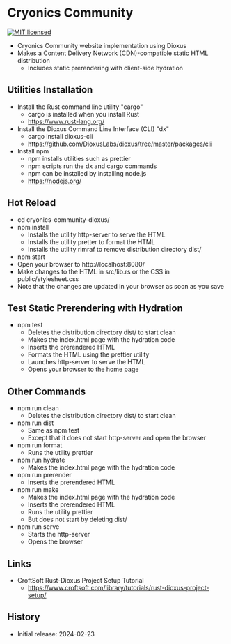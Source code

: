 # Cryonics Community

[![MIT licensed][mit-badge]][mit-url]

[mit-badge]: https://img.shields.io/badge/license-MIT-blue.svg
[mit-url]: https://github.com/cryonicscommunity/cryonics-community-dioxus/blob/main/LICENSE.txt

- Cryonics Community website implementation using Dioxus
- Makes a Content Delivery Network (CDN)-compatible static HTML distribution
  - Includes static prerendering with client-side hydration

## Utilities Installation

- Install the Rust command line utility "cargo"
  - cargo is installed when you install Rust
  - https://www.rust-lang.org/
- Install the Dioxus Command Line Interface (CLI) "dx"
  - cargo install dioxus-cli
  - https://github.com/DioxusLabs/dioxus/tree/master/packages/cli
- Install npm
  - npm installs utilities such as prettier
  - npm scripts run the dx and cargo commands
  - npm can be installed by installing node.js
  - https://nodejs.org/

## Hot Reload

- cd cryonics-community-dioxus/
- npm install
  - Installs the utility http-server to serve the HTML
  - Installs the utility pretter to format the HTML
  - Installs the utility rimraf to remove distribution directory dist/
- npm start
- Open your browser to http://localhost:8080/
- Make changes to the HTML in src/lib.rs or the CSS in public/stylesheet.css
- Note that the changes are updated in your browser as soon as you save

## Test Static Prerendering with Hydration

- npm test
  - Deletes the distribution directory dist/ to start clean
  - Makes the index.html page with the hydration code
  - Inserts the prerendered HTML
  - Formats the HTML using the prettier utility
  - Launches http-server to serve the HTML
  - Opens your browser to the home page

## Other Commands

- npm run clean
  - Deletes the distribution directory dist/ to start clean
- npm run dist
  - Same as npm test
  - Except that it does not start http-server and open the browser
- npm run format
  - Runs the utility prettier
- npm run hydrate
  - Makes the index.html page with the hydration code
- npm run prerender
  - Inserts the prerendered HTML
- npm run make
  - Makes the index.html page with the hydration code
  - Inserts the prerendered HTML
  - Runs the utility prettier
  - But does not start by deleting dist/
- npm run serve
  - Starts the http-server
  - Opens the browser

## Links

- CroftSoft Rust-Dioxus Project Setup Tutorial
  - https://www.croftsoft.com/library/tutorials/rust-dioxus-project-setup/

## History

- Initial release: 2024-02-23
